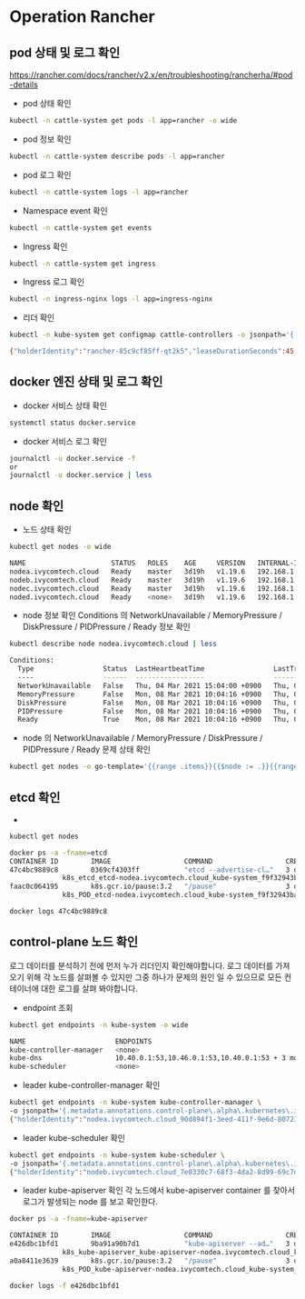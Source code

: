 # Operation Rancher

## pod 상태 및 로그 확인
https://rancher.com/docs/rancher/v2.x/en/troubleshooting/rancherha/#pod-details

- pod 상태 확인
```bash
kubectl -n cattle-system get pods -l app=rancher -o wide
```

- pod 정보 확인
```bash
kubectl -n cattle-system describe pods -l app=rancher
```

- pod 로그 확인
```bash
kubectl -n cattle-system logs -l app=rancher
```

- Namespace event 확인
```bash
kubectl -n cattle-system get events
```

- Ingress 확인
```bash
kubectl -n cattle-system get ingress
```

- Ingress 로그 확인
```bash
kubectl -n ingress-nginx logs -l app=ingress-nginx
```

- 리더 확인
```bash
kubectl -n kube-system get configmap cattle-controllers -o jsonpath='{.metadata.annotations.control-plane\.alpha\.kubernetes\.io/leader}'

{"holderIdentity":"rancher-85c9cf85ff-qt2k5","leaseDurationSeconds":45,"acquireTime":"2021-03-04T06:29:41Z","renewTime":"2021-03-08T00:43:05Z","leaderTransitions":0}
```

## docker 엔진 상태 및 로그 확인
- docker 서비스 상태 확인
```bash
systemctl status docker.service
```

- docker 서비스 로그 확인
```bash
journalctl -u docker.service -f
or
journalctl -u docker.service | less
```

## node 확인
- 노드 상태 확인
```bash
kubectl get nodes -o wide

NAME                     STATUS   ROLES    AGE     VERSION   INTERNAL-IP     EXTERNAL-IP   OS-IMAGE                KERNEL-VERSION                CONTAINER-RUNTIME
nodea.ivycomtech.cloud   Ready    master   3d19h   v1.19.6   192.168.1.161   <none>        CentOS Linux 7 (Core)   3.10.0-1160.15.2.el7.x86_64   docker://20.10.4
nodeb.ivycomtech.cloud   Ready    master   3d19h   v1.19.6   192.168.1.162   <none>        CentOS Linux 7 (Core)   3.10.0-1160.15.2.el7.x86_64   docker://20.10.4
nodec.ivycomtech.cloud   Ready    master   3d19h   v1.19.6   192.168.1.163   <none>        CentOS Linux 7 (Core)   3.10.0-1160.15.2.el7.x86_64   docker://20.10.4
noded.ivycomtech.cloud   Ready    <none>   3d19h   v1.19.6   192.168.1.164   <none>        CentOS Linux 7 (Core)   3.10.0-1160.15.2.el7.x86_64   docker://20.10.4
```

- node 정보 확인
Conditions 의 NetworkUnavailable / MemoryPressure / DiskPressure / PIDPressure / Ready 정보 확인
```bash
kubectl describe node nodea.ivycomtech.cloud | less

Conditions:
  Type                 Status  LastHeartbeatTime                 LastTransitionTime                Reason                       Message
  ----                 ------  -----------------                 ------------------                ------                       -------
  NetworkUnavailable   False   Thu, 04 Mar 2021 15:04:00 +0900   Thu, 04 Mar 2021 15:04:00 +0900   WeaveIsUp                    Weave pod has set this
  MemoryPressure       False   Mon, 08 Mar 2021 10:04:16 +0900   Thu, 04 Mar 2021 14:54:11 +0900   KubeletHasSufficientMemory   kubelet has sufficient memory available
  DiskPressure         False   Mon, 08 Mar 2021 10:04:16 +0900   Thu, 04 Mar 2021 14:54:11 +0900   KubeletHasNoDiskPressure     kubelet has no disk pressure
  PIDPressure          False   Mon, 08 Mar 2021 10:04:16 +0900   Thu, 04 Mar 2021 14:54:11 +0900   KubeletHasSufficientPID      kubelet has sufficient PID available
  Ready                True    Mon, 08 Mar 2021 10:04:16 +0900   Thu, 04 Mar 2021 15:41:57 +0900   KubeletReady                 kubelet is posting ready status
```

- node 의 NetworkUnavailable / MemoryPressure / DiskPressure / PIDPressure / Ready 문제 상태 확인
```bash
kubectl get nodes -o go-template='{{range .items}}{{$node := .}}{{range .status.conditions}}{{if ne .type "Ready"}}{{if eq .status "True"}}{{$node.metadata.name}}{{": "}}{{.type}}{{":"}}{{.status}}{{"\n"}}{{end}}{{else}}{{if ne .status "True"}}{{$node.metadata.name}}{{": "}}{{.type}}{{":"}}{{.status}}{{"\n"}}{{end}}{{end}}{{end}}{{end}}'
```

## etcd 확인
- 
```bash
kubectl get nodes
```
```bash
docker ps -a -fname=etcd
CONTAINER ID        IMAGE                  COMMAND                  CREATED             STATUS              PORTS               NAMES
47c4bc9889c8        0369cf4303ff           "etcd --advertise-cl…"   3 days ago          Up 3 days
             k8s_etcd_etcd-nodea.ivycomtech.cloud_kube-system_f9f32943ba4de64447dda689075f9828_0
faac0c064195        k8s.gcr.io/pause:3.2   "/pause"                 3 days ago          Up 3 days
             k8s_POD_etcd-nodea.ivycomtech.cloud_kube-system_f9f32943ba4de64447dda689075f9828_0
```
```bash
docker logs 47c4bc9889c8
```

## control-plane 노드 확인
로그 데이터를 분석하기 전에 먼저 누가 리더인지 확인해야합니다.
로그 데이터를 가져 오기 위해 각 노드를 살펴볼 수 있지만 그중 하나가 문제의 원인 일 수 있으므로 모든 컨테이너에 대한 로그를 살펴 봐야합니다.

- endpoint 조회
```bash
kubectl get endpoints -n kube-system -o wide

NAME                      ENDPOINTS                                            AGE
kube-controller-manager   <none>                                               3d22h
kube-dns                  10.40.0.1:53,10.46.0.1:53,10.40.0.1:53 + 3 more...   3d22h
kube-scheduler            <none>                                               3d22h
```

- leader kube-controller-manager 확인
```bash
kubectl get endpoints -n kube-system kube-controller-manager \
-o jsonpath='{.metadata.annotations.control-plane\.alpha\.kubernetes\.io/leader}{"\n"}'
{"holderIdentity":"nodea.ivycomtech.cloud_90d894f1-3eed-411f-9e6d-807230a65520","leaseDurationSeconds":15,"acquireTime":"2021-03-04T06:40:35Z","renewTime":"2021-03-08T04:16:21Z","leaderTransitions":3}
```

- leader kube-scheduler 확인
```bash
kubectl get endpoints -n kube-system kube-scheduler \
-o jsonpath='{.metadata.annotations.control-plane\.alpha\.kubernetes\.io/leader}{"\n"}'
{"holderIdentity":"nodeb.ivycomtech.cloud_7e0330c7-68f3-4da2-8d99-69c7dfffb17c","leaseDurationSeconds":15,"acquireTime":"2021-03-04T06:41:09Z","renewTime":"2021-03-08T04:20:57Z","leaderTransitions":3}
```

- leader kube-apiserver 확인
각 노드에서 kube-apiserver container 를 찾아서 로그가 발생되는 node 를 보고 확인한다.
```bash
docker ps -a -fname=kube-apiserver

CONTAINER ID        IMAGE                  COMMAND                  CREATED             STATUS              PORTS               NAMES
e426dbc1bfd1        9ba91a90b7d1           "kube-apiserver --ad…"   3 days ago          Up 3 days
             k8s_kube-apiserver_kube-apiserver-nodea.ivycomtech.cloud_kube-system_74f52c6f3dee0f867726a9f75165f903_0
a0a8411e3639        k8s.gcr.io/pause:3.2   "/pause"                 3 days ago          Up 3 days
             k8s_POD_kube-apiserver-nodea.ivycomtech.cloud_kube-system_74f52c6f3dee0f867726a9f75165f903_0
```
```bash
docker logs -f e426dbc1bfd1
```
